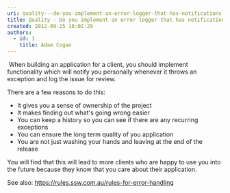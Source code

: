 ```yaml
---
uri: quality---do-you-implement-an-error-logger-that-has-notifications
title: Quality - Do you implement an error logger that has notifications?
created: 2012-09-25 18:02:29
authors:
  - id: 1
    title: Adam Cogan
---
```





<span class='intro'> <p>​
                    When building an application for a client, you should implement functionality which
                    will notify you personally whenever it throws an exception and log the issue for
                    review.
                </p> </span>

<p>
                    There are a few reasons to do this&#58;
                </p>
                <ul>
                    <li>It gives you a sense of ownership of the project</li>
                    <li>It makes finding out what's going wrong easier</li>
                    <li>You can keep a history so you can see if there are any recurring exceptions</li>
                    <li>You can ensure the long term quality of you application</li>
                    <li>You are not just washing your hands and leaving at the end of the release</li>
                </ul>
                <p>
                    You will find that this will lead to more clients who are happy to use you into
                    the future because they know that you care about their application.
                </p><p>See also&#58;&#160;​<a href="/_layouts/15/FIXUPREDIRECT.ASPX?WebId=3dfc0e07-e23a-4cbb-aac2-e778b71166a2&amp;TermSetId=07da3ddf-0924-4cd2-a6d4-a4809ae20160&amp;TermId=1fc78c51-a2ac-40cf-be19-a55c82de3a33">https&#58;//rules.ssw.com.au/rules-for-error-handling​​</a></p>


